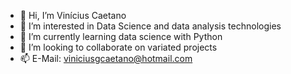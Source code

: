 - 👋 Hi, I’m Vinícius Caetano
- 👀 I’m interested in Data Science and data analysis technologies
- 🌱 I’m currently learning data science with Python
- 💞️ I’m looking to collaborate on variated projects
- 📫 E-Mail: viniciusgcaetano@hotmail.com

<!---
ViniciusgCaetano/ViniciusgCaetano is a ✨ special ✨ repository because its `README.md` (this file) appears on your GitHub profile.
You can click the Preview link to take a look at your changes.
--->
